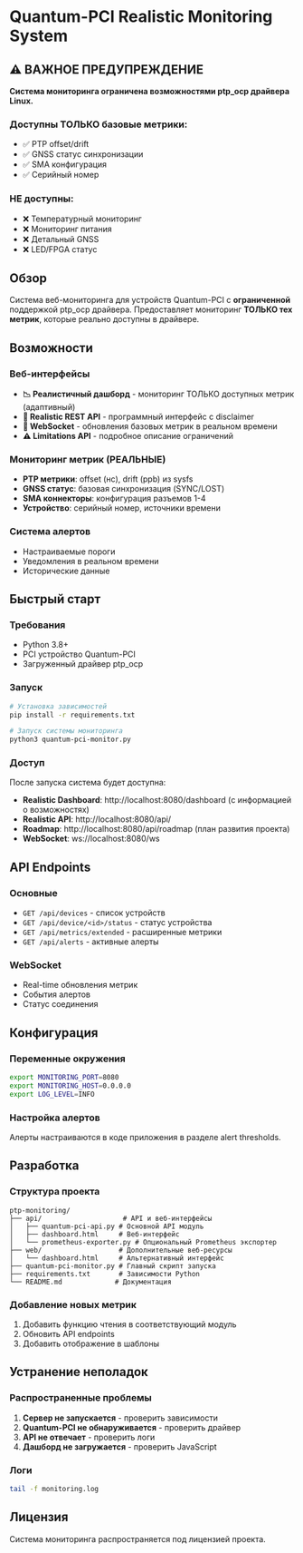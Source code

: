 ﻿# Quantum-PCI Realistic Monitoring System

## ⚠️ ВАЖНОЕ ПРЕДУПРЕЖДЕНИЕ

**Система мониторинга ограничена возможностями ptp_ocp драйвера Linux.**

### Доступны ТОЛЬКО базовые метрики:
- ✅ PTP offset/drift
- ✅ GNSS статус синхронизации  
- ✅ SMA конфигурация
- ✅ Серийный номер

### НЕ доступны:
- ❌ Температурный мониторинг
- ❌ Мониторинг питания
- ❌ Детальный GNSS
- ❌ LED/FPGA статус

## Обзор

Система веб-мониторинга для устройств Quantum-PCI с **ограниченной** поддержкой ptp_ocp драйвера. Предоставляет мониторинг **ТОЛЬКО тех метрик**, которые реально доступны в драйвере.

## Возможности

### Веб-интерфейсы
- **📉 Реалистичный дашборд** - мониторинг ТОЛЬКО доступных метрик (адаптивный)
- **🔧 Realistic REST API** - программный интерфейс с disclaimer
- **🔌 WebSocket** - обновления базовых метрик в реальном времени
- **⚠️ Limitations API** - подробное описание ограничений

### Мониторинг метрик (РЕАЛЬНЫЕ)
- **PTP метрики**: offset (нс), drift (ppb) из sysfs
- **GNSS статус**: базовая синхронизация (SYNC/LOST)
- **SMA коннекторы**: конфигурация разъемов 1-4
- **Устройство**: серийный номер, источники времени

### Система алертов
- Настраиваемые пороги
- Уведомления в реальном времени
- Исторические данные

## Быстрый старт

### Требования
- Python 3.8+
- PCI устройство Quantum-PCI
- Загруженный драйвер ptp_ocp

### Запуск

```bash
# Установка зависимостей
pip install -r requirements.txt

# Запуск системы мониторинга
python3 quantum-pci-monitor.py
```

### Доступ
После запуска система будет доступна:
- **Realistic Dashboard**: http://localhost:8080/dashboard (с информацией о возможностях)
- **Realistic API**: http://localhost:8080/api/
- **Roadmap**: http://localhost:8080/api/roadmap (план развития проекта)
- **WebSocket**: ws://localhost:8080/ws

## API Endpoints

### Основные
- `GET /api/devices` - список устройств
- `GET /api/device/<id>/status` - статус устройства
- `GET /api/metrics/extended` - расширенные метрики
- `GET /api/alerts` - активные алерты

### WebSocket
- Real-time обновления метрик
- События алертов
- Статус соединения

## Конфигурация

### Переменные окружения
```bash
export MONITORING_PORT=8080
export MONITORING_HOST=0.0.0.0
export LOG_LEVEL=INFO
```

### Настройка алертов
Алерты настраиваются в коде приложения в разделе alert thresholds.

## Разработка

### Структура проекта
```
ptp-monitoring/
├── api/                    # API и веб-интерфейсы
│   ├── quantum-pci-api.py # Основной API модуль
│   ├── dashboard.html     # Веб-интерфейс
│   └── prometheus-exporter.py # Опциональный Prometheus экспортер
├── web/                   # Дополнительные веб-ресурсы
│   └── dashboard.html     # Альтернативный интерфейс
├── quantum-pci-monitor.py # Главный скрипт запуска
├── requirements.txt       # Зависимости Python
└── README.md             # Документация
```

### Добавление новых метрик
1. Добавить функцию чтения в соответствующий модуль
2. Обновить API endpoints
3. Добавить отображение в шаблоны

## Устранение неполадок

### Распространенные проблемы
1. **Сервер не запускается** - проверить зависимости
2. **Quantum-PCI не обнаруживается** - проверить драйвер
3. **API не отвечает** - проверить логи
4. **Дашборд не загружается** - проверить JavaScript

### Логи
```bash
tail -f monitoring.log
```

## Лицензия

Система мониторинга распространяется под лицензией проекта.
